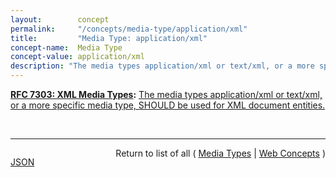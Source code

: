 ```yaml
---
layout:        concept
permalink:     "/concepts/media-type/application/xml"
title:         "Media Type: application/xml"
concept-name:  Media Type
concept-value: application/xml
description: "The media types application/xml or text/xml, or a more specific media type, SHOULD be used for XML document entities."
---
```


**[RFC 7303: XML Media Types](/specs/IETF/RFC/7303 "This specification standardizes three media types - application/xml, application/xml-external-parsed-entity, and application/xml-dtd - for use in exchanging network entities that are related to the Extensible Markup Language (XML) while defining text/xml and text/xml-external-parsed-entity as aliases for the respective application/ types. This specification also standardizes the '+xml' suffix for naming media types outside of these five types when those media types represent XML MIME entities."):** [The media types application/xml or text/xml, or a more specific media type, SHOULD be used for XML document entities.](http://tools.ietf.org/html/rfc7303#section-4.1 "Read documentation for Media Type &#34;application/xml&#34;")

<br/>
<hr/>

<p style="float : left"><a href="./application/xml.json" title="JSON representing this particular Web Concept value">JSON</a></p>
<p style="text-align: right">Return to list of all ( <a href="../media-types">Media Types</a> | <a href="../">Web Concepts</a> )</p>
